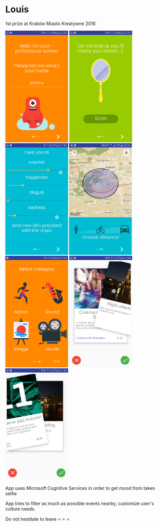 # Louis
1st prize at Kraków Miasto Kreatywne 2016



<img src="https://github.com/Marchuck/Louis/blob/master/app/src/main/res/drawable/screen_1.png" height="350">
<img src="https://github.com/Marchuck/Louis/blob/master/app/src/main/res/drawable/screen_2.png" height="350">
<img src="https://github.com/Marchuck/Louis/blob/master/app/src/main/res/drawable/screen_3_5.png" height="350">
<img src="https://github.com/Marchuck/Louis/blob/master/app/src/main/res/drawable/screen_4_5.png" height="350">
<img src="https://github.com/Marchuck/Louis/blob/master/app/src/main/res/drawable/screen_3.png" height="350">
<img src="https://github.com/Marchuck/Louis/blob/master/app/src/main/res/drawable/screen_4.png" height="350">
<img src="https://github.com/Marchuck/Louis/blob/master/app/src/main/res/drawable/screen_5.png" height="350">


App uses Microsoft Cognitive Services in order to get mood from taken selfie

App tries to filter as much as possible events nearby, customize user's culture needs.

Do not hestitate to leave  :star:  :star:  :star: 
